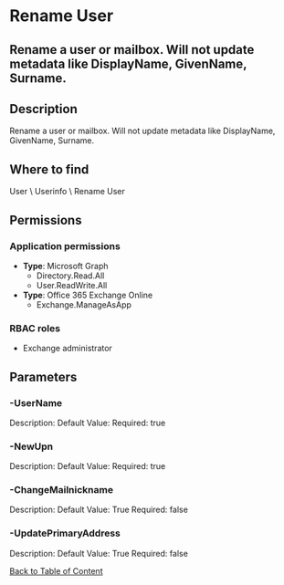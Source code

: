 # Rename User

## Rename a user or mailbox. Will not update metadata like DisplayName, GivenName, Surname.

## Description
Rename a user or mailbox. Will not update metadata like DisplayName, GivenName, Surname.

## Where to find
User \ Userinfo \ Rename User

## Permissions
### Application permissions
- **Type**: Microsoft Graph
  - Directory.Read.All
  - User.ReadWrite.All
- **Type**: Office 365 Exchange Online
  - Exchange.ManageAsApp

### RBAC roles
- Exchange administrator


## Parameters
### -UserName
Description: 
Default Value: 
Required: true

### -NewUpn
Description: 
Default Value: 
Required: true

### -ChangeMailnickname
Description: 
Default Value: True
Required: false

### -UpdatePrimaryAddress
Description: 
Default Value: True
Required: false


[Back to Table of Content](../../../README.md)

